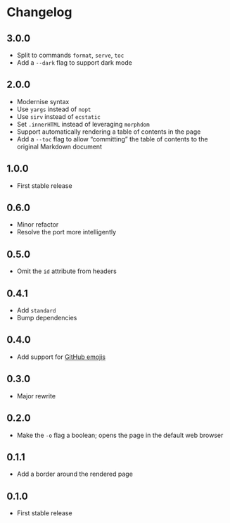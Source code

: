 # Changelog

## 3.0.0

- Split to commands `format`, `serve`, `toc`
- Add a `--dark` flag to support dark mode

## 2.0.0

- Modernise syntax
- Use `yargs` instead of `nopt`
- Use `sirv` instead of `ecstatic`
- Set `.innerHTML` instead of leveraging `morphdom`
- Support automatically rendering a table of contents in the page
- Add a `--toc` flag to allow “committing” the table of contents to the original Markdown document

## 1.0.0

- First stable release

## 0.6.0

- Minor refactor
- Resolve the port more intelligently

## 0.5.0

- Omit the `id` attribute from headers

## 0.4.1

- Add `standard`
- Bump dependencies

## 0.4.0

- Add support for [GitHub emojis](https://github.com/muan/emojilib)

## 0.3.0

- Major rewrite

## 0.2.0

- Make the `-o` flag a boolean; opens the page in the default web browser

## 0.1.1

- Add a border around the rendered page

## 0.1.0

- First stable release
